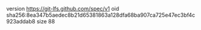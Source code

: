 version https://git-lfs.github.com/spec/v1
oid sha256:8ea347b5aedec8b21d65381863a128dfa68ba907ca725e47ec3bf4c923addab8
size 88

